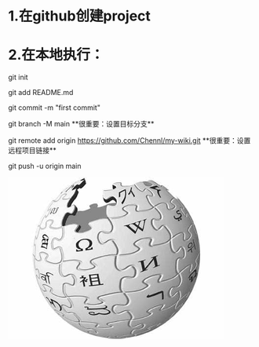 # 1.在github创建project

# 2.在本地执行：

git init

git add README.md

git commit -m "first commit"

git branch -M main  \*\*很重要：设置目标分支\*\*

git remote add origin https://github.com/Chennl/my-wiki.git \*\*很重要：设置远程项目链接\*\*

git push -u origin main



![image](/images/wiki.jpg)

 
